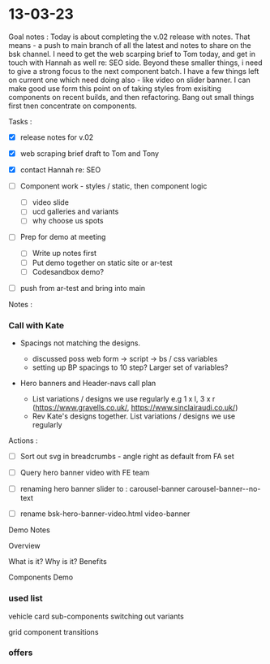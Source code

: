 # 13-03-23

Goal notes :
Today is about completing the v.02 release with notes. That means - a push to main branch of all the latest and notes to share on the bsk channel.
I need to get the web scarping brief to Tom today, and get in touch with Hannah as well re: SEO side.
Beyond these smaller things, i need to give a strong focus to the next component batch. I have a few things left on current one which need doing also - like video on slider banner.
I can make good use form this point on of taking styles from exisiting components on recent builds, and then refactoring.
Bang out small things first tnen concentrate on components.

Tasks :
- [x] release notes for v.02
- [x] web scraping brief draft to Tom and Tony
- [x] contact Hannah re: SEO

- [ ] Component work - styles / static, then component logic
  - [ ] video slide
  - [ ] ucd galleries and variants
  - [ ] why choose us spots

- [ ] Prep for demo at meeting
  - [ ] Write up notes first
  - [ ] Put demo together on static site or ar-test
  - [ ] Codesandbox demo?

- [ ] push from ar-test and bring into main


Notes :

### Call with Kate

- Spacings not matching the designs.
  - discussed poss web form -> script -> bs / css variables
  - setting up BP spacings to 10 step? Larger set of variables?

- Hero banners and Header-navs call plan
  - List variations / designs we use regularly e.g 1 x l, 3 x r (https://www.gravells.co.uk/, https://www.sinclairaudi.co.uk/)
  - Rev Kate's designs together. List variations / designs we use regularly

Actions :
  - [ ] Sort out svg in breadcrumbs - angle right as default from FA set
  - [ ] Query hero banner video with FE team
  - [ ] renaming hero banner slider to : carousel-banner carousel-banner--no-text
  - [ ] rename bsk-hero-banner-video.html video-banner



Demo Notes

Overview

What is it?
Why is it?
Benefits

Components Demo

### used list
vehicle card sub-components
switching out variants

grid component
transitions

### offers

###